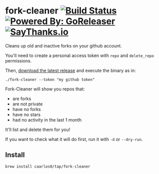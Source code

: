 # fork-cleaner [![Build Status](https://travis-ci.org/caarlos0/fork-cleaner.svg?branch=master)](https://travis-ci.org/caarlos0/fork-cleaner) [![Powered By: GoReleaser](https://img.shields.io/badge/powered%20by-goreleaser-green.svg?style=flat-square)](https://github.com/goreleaser) [![SayThanks.io](https://img.shields.io/badge/SayThanks.io-%E2%98%BC-1EAEDB.svg?style=flat-square)](https://saythanks.io/to/caarlos0)

Cleans up old and inactive forks on your github account.

You'll need to create a personal access token with `repo` and `delete_repo`
permissions.

Then, [download the latest release](https://github.com/caarlos0/fork-cleaner/releases)
and execute the binary as in:

```console
./fork-cleaner --token "my github token"
```

Fork-Cleaner will show you repos that:

- are forks
- are not private
- have no forks
- have no stars
- had no activity in the last 1 month

It'll list and delete them for you!

If you want to check what it will do first, run it with `-d` or `--dry-run`.

## Install

```console
brew install caarlos0/tap/fork-cleaner
```
